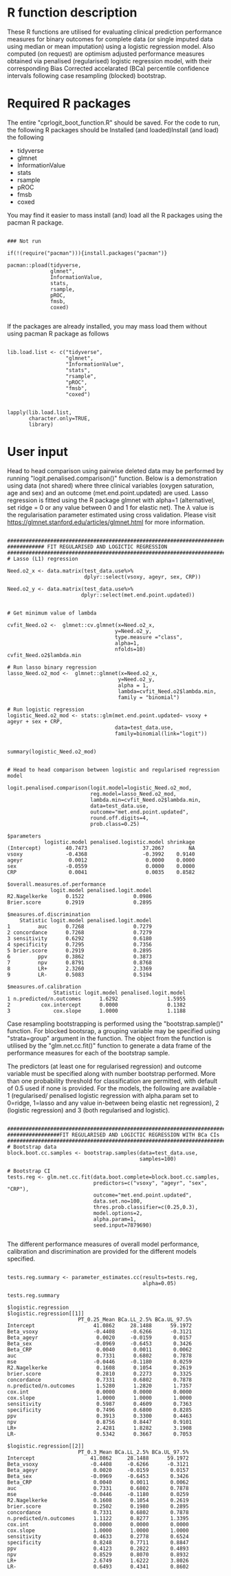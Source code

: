 # R function description
These R functions are utilised for evaluating clinical prediction performance measures for binary outcomes for complete data (or single imputed data using median or mean imputation) using a logistic regression model. Also computed (on request) are optimism adjusted performance measures obtained via penalised (regularised) logistic regression model, with their corresponding Bias Corrected accelarated (BCa) percentile confidence intervals following case resampling (blocked) bootstrap.


# Required R packages
The entire "cprlogit_boot_function.R" should be saved. For the code to run, the following R packages should be Installed (and loaded)Install (and load) the following
 
 * tidyverse
 * glmnet
 * InformationValue
 * stats
 * rsample
 * pROC
 * fmsb
 * coxed
 
 You may find it easier to mass install  (and) load all the R packages using the pacman R package.
 
 ```{r eval = FALSE, echo = FALSE}
 
 ### Not run
 
 if(!(require("pacman"))){install.packages("pacman")}
 
 pacman::pload(tidyverse,
               glmnet",
               InformationValue,
               stats,
               rsample,
               pROC,
               fmsb,
               coxed)


``` 
If the packages are already installed, you may mass load them without using pacman R package as follows

```{r eval = FALSE, echo = FALSE}

lib.load.list <- c("tidyverse",
                   "glmnet",
                   "InformationValue",
                   "stats",
                   "rsample",
                   "pROC",
                   "fmsb",
                   "coxed")


lapply(lib.load.list,
       character.only=TRUE,
       library)
```

 
# User input

Head to head comparison using pairwise deleted data may be performed by running "logit.penalised.comparison()" function. Below is a demonstration using data (not shared) where three clinical variables (oxygen saturation, age and sex) and an outcome (met.end.point.updated) are used. Lasso regression is fitted using the R package glmnet  with alpha=1 (alternativel, set ridge = 0 or  any value between 0 and 1 for elastic net). The $\lambda$ value is the regularisation parameter estimated using cross validation. Please visit https://glmnet.stanford.edu/articles/glmnet.html for more information.

```{r eval = FALSE, echo = FALSE}

################################################################################
############ FIT REGULARISED AND LOGICTIC REGRESSION
################################################################################
# Lasso (L1) regression

Need.o2_x <- data.matrix(test_data.use%>%
                         dplyr::select(vsoxy, ageyr, sex, CRP))

Need.o2_y <- data.matrix(test_data.use%>%
                        dplyr::select(met.end.point.updated))


# Get minimum value of lambda

cvfit_Need.o2 <-  glmnet::cv.glmnet(x=Need.o2_x,
                                   y=Need.o2_y,
                                   type.measure ="class",
                                   alpha=1,
                                   nfolds=10)
cvfit_Need.o2$lambda.min

# Run lasso binary regression
lasso_Need.o2_mod <-  glmnet::glmnet(x=Need.o2_x,
                                    y=Need.o2_y,
                                    alpha = 1, 
                                    lambda=cvfit_Need.o2$lambda.min,
                                    family = "binomial")

# Run logistic regression
logistic_Need.o2_mod <- stats::glm(met.end.point.updated~ vsoxy + ageyr + sex + CRP,
                                   data=test_data.use,
                                   family=binomial(link="logit")) 


summary(logistic_Need.o2_mod)


# Head to head comparison between logistic and regularised regression model

logit.penalised.comparison(logit.model=logistic_Need.o2_mod,
                           reg.model=lasso_Need.o2_mod,
                           lambda.min=cvfit_Need.o2$lambda.min,
                           data=test_data.use,
                           outcome="met.end.point.updated",
                           round.off.digits=4,
                           prob.class=0.25)

$parameters
            logistic.model penalised.logistic.model shrinkage
(Intercept)        40.7473                  37.2067        NA
vsoxy              -0.4368                  -0.3992    0.9140
ageyr               0.0012                   0.0000    0.0000
sex                -0.0559                   0.0000    0.0000
CRP                 0.0041                   0.0035    0.8582

$overall.measures.of.performance
              logit.model penalised.logit.model
R2.Nagelkerke      0.1522                0.0986
Brier.score        0.2919                0.2895

$measures.of.discrimination
    Statistic logit.model penalised.logit.model
1         auc      0.7268                0.7279
2 concordance      0.7268                0.7279
3 sensitivity      0.6292                0.6180
4 specificity      0.7295                0.7356
5 brier.score      0.2919                0.2895
6         ppv      0.3862                0.3873
7         npv      0.8791                0.8768
8         LR+      2.3260                2.3369
9         LR-      0.5083                0.5194

$measures.of.calibration
               Statistic logit.model penalised.logit.model
1 n.predicted/n.outcomes      1.6292                1.5955
2          cox.intercept      0.0000                0.1382
3              cox.slope      1.0000                1.1188

```
Case resampling bootstrapping is performed using the "bootstrap.sample()" function. For blocked bootsrap, a grouping variable may be specified using "strata=group" argument in the function. The object from the function is utilised by the "glm.net.cc.fit()" function to generate a data frame of the performance measures for each of the bootstrap sample.  
 
The predictors (at least one for regularised regression) and outcome variable must be specified along with number bootstrap performed. More than one probability threshold for classification are permitted, with default of 0.5 used if none is provided. For the models, the following are available - 1 (regularised/ penalised logistic regression with alpha.param set to 0=ridge,  1=lasso and any value in-between being elastic net regression), 2 (logistic regression) and 3 (both regularised and logistic).

```{r eval = FALSE, echo = FALSE}

################################################################################
#################FIT REGULARISED AND LOGICTIC REGRESSION WITH BCa CIs
################################################################################
# Bootstrap data
block.boot.cc.samples <- bootstrap.samples(data=test_data.use,
                                           samples=100)

# Bootstrap CI
tests.reg <- glm.net.cc.fit(data.boot.complete=block.boot.cc.samples,
                            predictors=c("vsoxy", "ageyr", "sex", "CRP"),
                            outcome="met.end.point.updated",
                            data.set.no=100,
                            thres.prob.classifier=c(0.25,0.3),
                            model.options=2,
                            alpha.param=1,
                            seed.input=7879690)
                            
```

The different performance measures of overall model performance, calibration and discrimination are provided for the different models specified.

```{r eval = FALSE, echo = FALSE}

tests.reg.summary <- parameter_estimates.cc(results=tests.reg,
                                            alpha=0.05)

tests.reg.summary

$logistic.regression
$logistic.regression[[1]]
                       PT_0.25_Mean BCa.LL_2.5% BCa.UL_97.5%
Intercept                   41.0862     28.1488      59.1972
Beta_vsoxy                  -0.4408     -0.6266      -0.3121
Beta_ageyr                   0.0020     -0.0159       0.0157
Beta_sex                    -0.0969     -0.6453       0.3426
Beta_CRP                     0.0040      0.0011       0.0062
auc                          0.7331      0.6802       0.7878
mse                         -0.0446     -0.1180       0.0259
R2.Nagelkerke                0.1608      0.1054       0.2619
brier.score                  0.2810      0.2273       0.3325
concordance                  0.7331      0.6802       0.7878
n.predicted/n.outcomes       1.5280      1.2820       1.7357
cox.int                      0.0000      0.0000       0.0000
cox.slope                    1.0000      1.0000       1.0000
sensitivity                  0.5987      0.4609       0.7363
specificity                  0.7496      0.6800       0.8285
ppv                          0.3913      0.3300       0.4463
npv                          0.8756      0.8447       0.9101
LR+                          2.4281      1.8282       3.1908
LR-                          0.5342      0.3667       0.7053

$logistic.regression[[2]]
                       PT_0.3_Mean BCa.LL_2.5% BCa.UL_97.5%
Intercept                  41.0862     28.1488      59.1972
Beta_vsoxy                 -0.4408     -0.6266      -0.3121
Beta_ageyr                  0.0020     -0.0159       0.0157
Beta_sex                   -0.0969     -0.6453       0.3426
Beta_CRP                    0.0040      0.0011       0.0062
auc                         0.7331      0.6802       0.7878
mse                        -0.0446     -0.1180       0.0259
R2.Nagelkerke               0.1608      0.1054       0.2619
brier.score                 0.2502      0.1980       0.2895
concordance                 0.7331      0.6802       0.7878
n.predicted/n.outcomes      1.1122      0.8277       1.3395
cox.int                     0.0000      0.0000       0.0000
cox.slope                   1.0000      1.0000       1.0000
sensitivity                 0.4633      0.2778       0.6524
specificity                 0.8248      0.7711       0.8847
ppv                         0.4123      0.2822       0.4893
npv                         0.8529      0.8070       0.8932
LR+                         2.6749      1.6222       3.8026
LR-                         0.6493      0.4341       0.8602

```